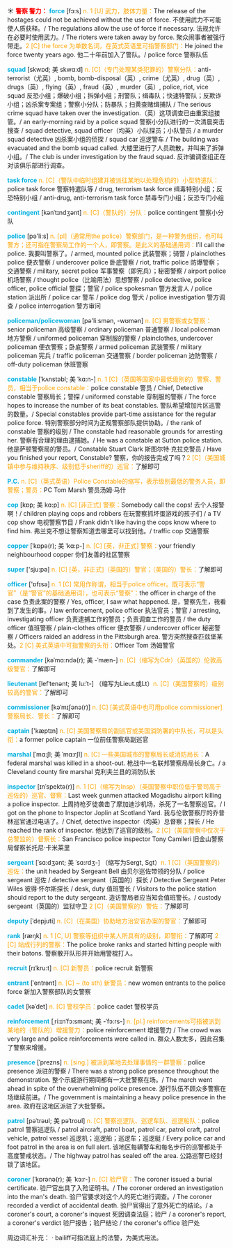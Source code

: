 ☀ <font color="red">**警察 警力：**</font>
<font color="sky blue">**force**</font> [fɔ:s] 
<font color="orange">n. 1 [U] 武力，肢体力量：</font>The release of the hostages could not be achieved without the use of force. 不使用武力不可能使人质获释。/ The regulations allow the use of force if necessary. 法规允许在必要时使用武力。/ The rioters were taken away by force. 聚众闹事者被强行带走。<font color="orange">2 [C] the force 为单数名词，在英式英语里可指警察部门：</font>He joined the force twenty years ago. 他二十年前加入了警队。/ police force 警察队伍
           
<font color="sky blue">**squad**</font> [skwɒd; 美 skwɑ:d]
<font color="orange">n. [C]（专门处理某类犯罪的）警察分队：</font>anti-terrorist（尤英）, bomb, bomb-disposal（英）, crime（尤英）, drug（英）, drugs（英）, flying（英）, fraud（英）, murder（英）, police, riot, vice squad 反恐小组；爆破小组；拆弹小组；刑警队；缉毒队；快速特警队；反欺诈小组；凶杀案专案组；警察小分队；防暴队；扫黄查赌缉捕队 / The serious crime squad have taken over the investigation.（英）这项调查已由重案组接管。/ an early-morning raid by a police squad 警察小分队进行的一次清晨突击搜查 / squad detective, squad officer（均英）小队探员；小队警员 / a murder squad detective 凶杀案小组的侦探 / squad car 巡逻警车 / The building was evacuated and the bomb squad called. 大楼里进行了人员疏散，并叫来了拆弹小组。/ The club is under investigation by the fraud squad. 反诈骗调查组正在对该俱乐部进行调查。
           
<font color="sky blue">**task force**</font>
<font color="orange">n. [C]（警队中临时组建并被派往某地以处理危机的）小型特遣队：</font>police task force 警察特遣队等 / drug, terrorism task force 缉毒特别小组；反恐特别小组 / anti-drug, anti-terrorism task force 禁毒专门小组；反恐专门小组

<font color="sky blue">**contingent**</font> [kənˈtɪndʒənt]
<font color="orange">n. [C]（警队的）分队：</font>police contingent 警察小分队
 
<font color="sky blue">**police**</font> [pə'li:s] 
<font color="orange">n. [pl]（通常用the police）警察部门，是一种警务组织，也可叫警方；还可指在警察局工作的一个人，即警察。是此义的基础通用词：</font>I’ll call the police. 我要叫警察了。/ armed, mounted police 武装警察；骑警 / plainclothes police 便衣警察 / undercover police 卧底警察 / riot, traffic police 防爆警察；交通警察 / military, secret police 军事警察（即宪兵）；秘密警察 / airport police 机场警察 / thought police（比喻用法）思想警察 / police detective, police officer, police official 警探；警官 / police spokesman 警方发言人 / police station 派出所 / police car 警车 / police dog 警犬 / police investigation 警方调查 / police interrogation 警方审问 

<font color="sky blue">**policeman/policewoman**</font> [pə'li:smən, -wʊmən] 
<font color="orange">n. [C] 男警察或女警察：</font>senior policeman 高级警察 / ordinary policeman 普通警察 / local policeman 地方警察 / uniformed policeman 穿制服的警察 / plainclothes, undercover policeman 便衣警察；卧底警察 / armed policeman 武装警察 / military policeman 宪兵 / traffic policeman 交通警察 / border policeman 边防警察 / off-duty policeman 休班警察 
           
<font color="sky blue">**constable**</font> [ˈkʌnstəbl; 美 ˈkɑ:n-]
<font color="orange">n. 1 [C]（英国等国家中最低级别的）警察、警员，相当于police constable：</font>police constable 警员 / Chief, Detective constable 警察局长；警探 / uniformed constable 穿制服的警察 / The force hopes to increase the number of its beat constables. 警队希望增加片区巡警的数量。/ Special constables provide part-time assistance for the regular police force. 特别警察部分时间为正规警察部队提供协助。/ the rank of constable 警察的级别 / The constable had reasonable grounds for arresting her. 警察有合理的理由逮捕她。/ He was a constable at Sutton police station. 他是萨顿警察局的警员。/ Constable Stuart Clark 斯图尔特·克拉克警员 / Have you finished your report, Constable? 警察，你的报告完成了吗？<font color="orange">2 [C]（美国城镇中参与维持秩序、级别低于sheriff的）巡官：</font>了解即可

<font color="sky blue">**P.C.**</font> 
<font color="orange">n. [C]（英式英语）Police Constable的缩写，表示级别最低的警务人员，即警察；警员：</font>PC Tom Marsh 警员汤姆·马什
           
<font color="sky blue">**cop**</font> [kɒp; 美 kɑ:p]
<font color="orange">n. [C] [非正式] 警察：</font>Somebody call the cops! 去个人报警啊！/ children playing cops and robbers 在玩警察抓坏蛋游戏的孩子们 / a TV cop show 电视警察节目 / Frank didn't like having the cops know where to find him. 弗兰克不想让警察知道去哪里可以找到他。/ traffic cop 交通警察
           
<font color="sky blue">**copper**</font> [ˈkɒpə(r); 美 ˈkɑ:p-]
<font color="orange">n. [C] [英，非正式] 警察：</font>your friendly neighbourhood copper 你们友善的社区警察

<font color="sky blue">**super**</font> ['sju:pə] 
<font color="orange">n. [C] [英，非正式]（英国的）警官；（美国的）警长：</font>了解即可 

<font color="sky blue">**officer**</font> ['ɒfɪsə] 
<font color="orange">n. 1 [C] 常用作称谓，相当于police officer。既可表示“警官”（是“警官”的基础通用词），也可表示“警察”：</font>the officer in charge of the case 负责此案的警察 / Yes, officer, I saw what happened. 是，警察先生，我看到了发生的事。/ law enforcement, police officer 执法官员；警官 / arresting, investigating officer 负责逮捕工作的警员；负责调查工作的警员 / the duty officer 值班警察 / plain-clothes officer 便衣警察 / undercover officer 秘密警察 / Officers raided an address in the Pittsburgh area. 警方突然搜查匹兹堡某处。<font color="orange">2 [C] 美式英语中可指警察的头衔：</font>Officer Tom 汤姆警官
                      
<font color="sky blue">**commander**</font> [kəˈmɑ:ndə(r); 美 -ˈmæn-]
<font color="orange">n. [C]（缩写为Cdr）（英国的）伦敦高级警官：</font>了解即可

<font color="sky blue">**lieutenant**</font> [lefˈtenənt; 美 lu:ˈt-]
（缩写为Lieut.或Lt）<font color="orange">n. [C]（美国警察的）级别较高的警官：</font>了解即可
           
<font color="sky blue">**commissioner**</font> [kəˈmɪʃənə(r)]
<font color="orange">n. [C] [美式英语中也可用police commissioner] 警察局长、警长：</font>了解即可

<font color="sky blue">**captain**</font> ['kæptɪn] 
<font color="orange">n. [C] 美国警察局的副巡官或美国消防署的中队长，可以是头衔：</font>a former police captain 一位前任警察局副巡官
            
<font color="sky blue">**marshal**</font> [ˈmɑ:ʃl; 美 ˈmɑ:rʃl]
<font color="orange">n. [C] 一些美国城市的警察局长或消防局长：</font>A federal marshal was killed in a shoot-out. 枪战中一名联邦警察局局长身亡。/ a Cleveland county fire marshal 克利夫兰县的消防队长          
           
<font color="sky blue">**inspector**</font> [ɪnˈspektə(r)]
<font color="orange">n. 1 [C]（缩写为Insp）（英国警察中职位低于警司高于巡佐的）巡官、督察：</font>Last week gunmen attacked Mogadishu airport killing a police inspector. 上周持枪歹徒袭击了摩加迪沙机场，杀死了一名警察巡官。/ I got on the phone to Inspector Joplin at Scotland Yard. 我与伦敦警察厅的乔普林巡官通过电话了。/ Chief, detective inspector（均英）总督察；探长 / He reached the rank of inspector. 他达到了巡官的级别。<font color="orange">2 [C]（美国警察中仅次于总警监的）督察长：</font>San Francisco police inspector Tony Camileri 旧金山警察局督察长托尼·卡米莱里           

<font color="sky blue">**sergeant**</font> [ˈsɑ:dʒənt; 美 ˈsɑ:rdʒ-]
（缩写为Sergt, Sgt）<font color="orange">n. 1 [C]（英国警察的）巡佐：</font>the unit headed by Sergeant Bell 由贝尔巡佐带领的分队 / police sergeant 巡佐 / detective sergeant（英国的）探长 / Detective Sergeant Peter Wiles 彼得·怀尔斯探长 / desk, duty 值班警长 / Visitors to the police station should report to the duty sergeant. 造访警局者应当知会值班警长。/ custody sergeant（英国的）监狱守卫 <font color="orange">2 [C]（美国警察的）警佐：</font>了解即可

<font color="sky blue">**deputy**</font> [ˈdepjuti]
<font color="orange">n. [C]（在美国）协助地方治安官办案的警官：</font>了解即可

<font color="sky blue">**rank**</font> [ræŋk] 
<font color="orange">n. 1 [C, U] 警察等组织中某人所具有的级别，即警衔：</font>了解即可 <font color="orange">2 [C] 站成行列的警察：</font>The police broke ranks and started hitting people with their batons. 警察散开队形并开始用警棍打人。

<font color="sky blue">**recruit**</font> [rɪˈkru:t]
<font color="orange">n. [C] 新警员：</font>police recruit 新警察

<font color="sky blue">**entrant**</font> [ˈentrənt]
<font color="orange">n. [C] ~ (to sth) 新警员：</font>new women entrants to the police force 新加入警察部队的女警察

<font color="sky blue">**cadet**</font> [kəˈdet]
<font color="orange">n. [C] 警校学员：</font>police cadet 警校学员
           
<font color="sky blue">**reinforcement**</font> [ˌri:ɪnˈfɔ:smənt; 美 -ˈfɔ:rs-]
<font color="orange">n. [pl.] reinforcements可指被派到某地的（警队的）增援警力：</font>police reinforcement 增援警力 / The crowd was very large and police reinforcements were called in. 群众人数太多，因此召集了警察来增援。
           
<font color="sky blue">**presence**</font> [ˈprezns]
<font color="orange">n. [sing.] 被派到某地去处理事情的一群警察：</font>police presence 派驻的警察 / There was a strong police presence throughout the demonstration. 整个示威游行期间都有一大批警察在场。/ The march went ahead in spite of the overwhelming police presence. 游行队伍不顾众多警察在场继续前进。/ The government is maintaining a heavy police presence in the area. 政府在这地区派驻了大批警察。
        
<font color="sky blue">**patrol**</font> [pəˈtrəʊl; 美 pəˈtroʊl]
<font color="orange">n. [C] 警察巡逻队、巡逻车队、巡逻船队：</font>police patrol 警察巡逻队 / patrol aircraft, patrol boat, patrol car, patrol craft, patrol vehicle, patrol vessel 巡逻机；巡逻船；巡逻车；巡逻艇 / Every police car and foot patrol in the area is on full alert. 该地区每辆警车和每名步行的巡警都处于高度警戒状态。/ The highway patrol has sealed off the area. 公路巡警已经封锁了该地区。

<font color="sky blue">**coroner**</font> [ˈkɒrənə(r); 美 ˈkɔ:r-]
<font color="orange">n. [C] 验尸官：</font>The coroner issued a burial certificate. 验尸官出具了入殓证明书。/ The coroner ordered an investigation into the man's death. 验尸官要求对这个人的死亡进行调查。/ The coroner recorded a verdict of accidental death. 验尸官得出了意外死亡的结论。/ a coroner's court, a coroner's inquest 死因调查法庭；验尸 / a coroner's report, a coroner's verdict 验尸报告；验尸结论 / the coroner's office 验尸处

周边词汇补充：
· bailiff可指法庭上的法警，为美式用法。
                      